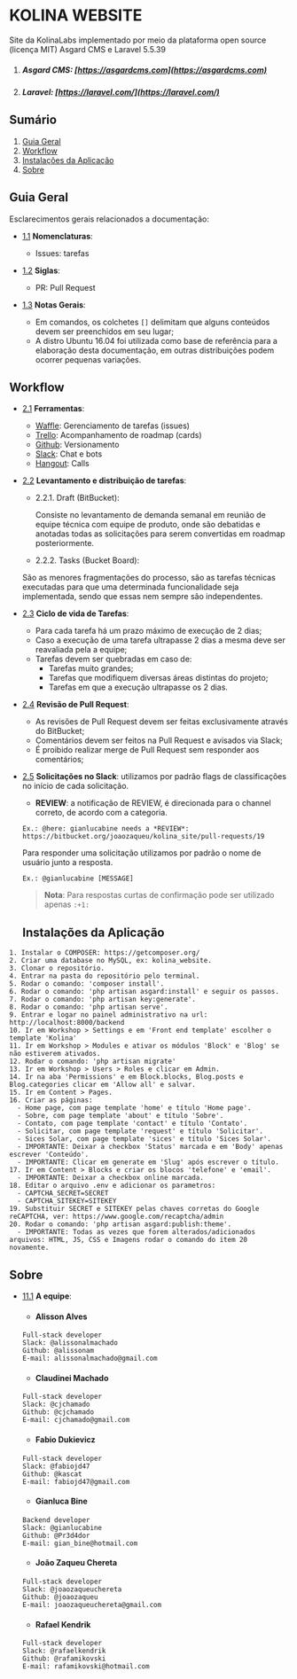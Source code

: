 KOLINA WEBSITE
===========

Site da KolinaLabs implementado por meio da plataforma open source (licença MIT) Asgard CMS e Laravel 5.5.39

1. ##### Asgard CMS: [https://asgardcms.com](https://asgardcms.com)
2. ##### Laravel: [https://laravel.com/](https://laravel.com/)

## Sumário

  1. [Guia Geral](#guia-geral)
  1. [Workflow](#workflow)
  1. [Instalações da Aplicação](#instalações-da-aplicação)
  1. [Sobre](#sobre)

  ## Guia Geral

Esclarecimentos gerais relacionados a documentação:

  <a name="guia--nomenclaturas"></a><a name="1.1"></a>
  - [1.1](#guia--nomenclaturas) **Nomenclaturas**:

    - Issues: tarefas

  <a name="guia--siglas"></a><a name="1.2"></a>
  - [1.2](#guia--siglas) **Siglas**:

    - PR: Pull Request

  <a name="guia--notas"></a><a name="1.3"></a>
  - [1.3](#guia--notas) **Notas Gerais**:

    - Em comandos, os colchetes `[]` delimitam que alguns conteúdos devem ser preenchidos em seu lugar;
    - A distro Ubuntu 16.04 foi utilizada como base de referência para a elaboração desta documentação, em outras distribuições podem ocorrer pequenas variações.

## Workflow

  <a name="workflow--ferramentas"></a><a name="2.1"></a>
  - [2.1](#workflow--ferramentas) **Ferramentas**:

    - [Waffle](https://waffle.io/sices/sices/join): Gerenciamento de tarefas (issues)
    - [Trello](https://trello.com/b/jA3wpbqG/sices-roadmap): Acompanhamento de roadmap (cards)
    - [Github](https://github.com/sices/sices): Versionamento
    - [Slack](https://kolinalabs-si.slack.com/messages): Chat e bots
    - [Hangout](https://hangouts.google.com/?hl=pt-BR): Calls

  <a name="workflow--fluxo"></a><a name="2.2"></a>
  - [2.2](#workflow--fluxo) **Levantamento e distribuição de tarefas**:

    - 2.2.1. Draft (BitBucket):

      Consiste no levantamento de demanda semanal em reunião de equipe técnica com equipe de produto, onde são debatidas e anotadas todas as solicitações para serem convertidas em roadmap posteriormente.

    - 2.2.2. Tasks (Bucket Board):

     São as menores fragmentações do processo, são as tarefas técnicas executadas para que uma determinada funcionalidade seja implementada, sendo que essas nem sempre são independentes.

  <a name="workflow--tarefas"></a><a name="2.3"></a>
  - [2.3](#workflow--tarefas) **Ciclo de vida de Tarefas**:

    - Para cada tarefa há um prazo máximo de execução de 2 dias;
    - Caso a execução de uma tarefa ultrapasse 2 dias a mesma deve ser reavaliada pela a equipe;
    - Tarefas devem ser quebradas em caso de:
      - Tarefas muito grandes;
      - Tarefas que modifiquem diversas áreas distintas do projeto;
      - Tarefas em que a execução ultrapasse os 2 dias.
  <a name="workflow--review"></a><a name="2.4"></a>
  - [2.4](#workflow--review) **Revisão de Pull Request**:

    - As revisões de Pull Request devem ser feitas exclusivamente através do BitBucket;
    - Comentários devem ser feitos na Pull Request e avisados via Slack;
    - É proibido realizar merge de Pull Request sem responder aos comentários;

  <a name="workflow--flags"></a><a name="2.5"></a>
  - [2.5](#workflow--flags) **Solicitações no Slack**: utilizamos por padrão flags de classificações no início de cada solicitação.

    - **REVIEW**: a notificação de REVIEW, é direcionada para o channel correto, de acordo com a categoria.

    `Ex.: @here: gianlucabine needs a *REVIEW*: https://bitbucket.org/joaozaqueu/kolina_site/pull-requests/19`

    Para responder uma solicitação utilizamos por padrão o nome de usuário junto a resposta.

    `Ex.: @gianlucabine [MESSAGE]`

    > **Nota**: Para respostas curtas de confirmação pode ser utilizado apenas `:+1:`

    ## Instalações da Aplicação

  <a name="aplicacao--instacao"></a><a name="3.1"></a>
  ```
  1. Instalar o COMPOSER: https://getcomposer.org/
  2. Criar uma database no MySQL, ex: kolina_website.
  3. Clonar o repositório.
  4. Entrar na pasta do repositório pelo terminal.
  5. Rodar o comando: 'composer install'.
  6. Rodar o comando: 'php artisan asgard:install' e seguir os passos.
  7. Rodar o comando: 'php artisan key:generate'.
  8. Rodar o comando: 'php artisan serve'.
  9. Entrar e logar no painel administrativo na url: http://localhost:8000/backend
  10. Ir em Workshop > Settings e em 'Front end template' escolher o template 'Kolina'
  11. Ir em Workshop > Modules e ativar os módulos 'Block' e 'Blog' se não estiverem ativados.
  12. Rodar o comando: 'php artisan migrate'
  13. Ir em Workshop > Users > Roles e clicar em Admin.
  14. Ir na aba 'Permissions' e em Block.blocks, Blog.posts e Blog.categories clicar em 'Allow all' e salvar.
  15. Ir em Content > Pages.
  16. Criar as páginas:
    - Home page, com page template 'home' e título 'Home page'.
    - Sobre, com page template 'about' e título 'Sobre'.
    - Contato, com page template 'contact' e título 'Contato'.
    - Solicitar, com page template 'request' e título 'Solicitar'.
    - Sices Solar, com page template 'sices' e título 'Sices Solar'.
    - IMPORTANTE: Deixar a checkbox 'Status' marcada e em 'Body' apenas escrever 'Conteúdo'.
    - IMPORTANTE: Clicar em generate em 'Slug' após escrever o título.
  17. Ir em Content > Blocks e criar os blocos 'telefone' e 'email'.
    - IMPORTANTE: Deixar a checkbox online marcada.
  18. Editar o arquivo .env e adicionar os parametros:
    - CAPTCHA_SECRET=SECRET
    - CAPTCHA_SITEKEY=SITEKEY
  19. Substituir SECRET e SITEKEY pelas chaves corretas do Google reCAPTCHA, ver: https://www.google.com/recaptcha/admin 
  20. Rodar o comando: 'php artisan asgard:publish:theme'.
    - IMPORTANTE: Todas as vezes que forem alterados/adicionados arquivos: HTML, JS, CSS e Imagens rodar o comando do item 20 novamente. 
  ```

## Sobre

  <a name="sobre--equipe"></a><a name="11.1"></a>
  - [11.1](#sobre--equipe) **A equipe**:

    - #### Alisson Alves
    ```
    Full-stack developer
    Slack: @alissonalmachado
    Github: @alissonam
    E-mail: alissonalmachado@gmail.com
    ```

    - #### Claudinei Machado
    ```
    Full-stack developer
    Slack: @cjchamado
    Github: @cjchamado
    E-mail: cjchamado@gmail.com
    ```

    - #### Fabio Dukievicz
    ```
    Full-stack developer
    Slack: @fabiojd47
    Github: @kascat
    E-mail: fabiojd47@gmail.com
    ```

    - #### Gianluca Bine
    ```
    Backend developer
    Slack: @gianlucabine
    Github: @Pr3d4dor
    E-mail: gian_bine@hotmail.com
    ```

    - #### João Zaqueu Chereta
    ```
    Full-stack developer
    Slack: @joaozaqueuchereta
    Github: @joaozaqueu
    E-mail: joaozaqueuchereta@gmail.com
    ```
    - #### Rafael Kendrik
    ```
    Full-stack developer
    Slack: @rafaelkendrik
    Github: @rafamikovski
    E-mail: rafamikovski@hotmail.com
    ```